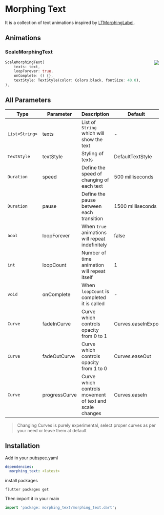 # Morphing Text

It is a collection of text animations inspired by [LTMorphingLabel](https://github.com/lexrus/LTMorphingLabel). 

## Animations

### ScaleMorphingText

<img src="https://github.com/SirusCodes/morphing_text/blob/master/display/scale.gif?raw=true" align=right>

```dart
ScaleMorphingText(
    texts: text,
    loopForever: true,
    onComplete: () {},
    textStyle: TextStyle(color: Colors.black, fontSize: 40.0),
),
```

## All Parameters

| Type | Parameter | Description | Default |
|--|--|--|--|
| `List<String>` | texts | List of `String` which will show the text | - |
| `TextStyle` | textStyle | Styling of texts | DefaultTextStyle |
| `Duration` | speed | Define the speed of changing of each text | 500 milliseconds |
| `Duration` | pause | Define the pause between each transition | 1500 milliseconds |
| `bool` | loopForever | When `true` animations will repeat indefinitely | false |
| `int` | loopCount | Number of time animation will repeat itself | 1 |
| `void` | onComplete | When `loopCount` is completed it is called  | - |
| `Curve` | fadeInCurve | Curve which controls opacity from 0 to 1 | Curves.easeInExpo |
| `Curve` | fadeOutCurve | Curve which controls opacity from 1 to 0 | Curves.easeOut |
| `Curve` | progressCurve | Curve which controls movement of text and scale changes | Curves.easeIn |

> Changing Curves is purely experimental, select proper curves as per your need or leave them at default


## Installation
Add in your pubspec.yaml
```yaml
dependencies:
  morphing_text: <latest>
```

install packages
```console
flutter packages get
```

Then import it in your main
```dart
import 'package: morphing_text/morphing_text.dart';
```
